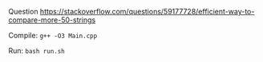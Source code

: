 Question https://stackoverflow.com/questions/59177728/efficient-way-to-compare-more-50-strings

Compile: `g++ -O3 Main.cpp`

Run: `bash run.sh`
